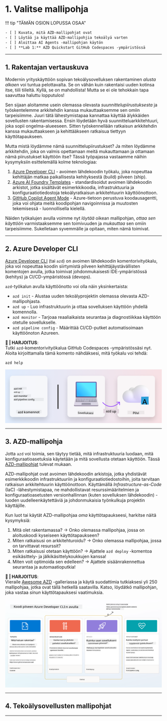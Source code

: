 <!--
CO_OP_TRANSLATOR_METADATA:
{
  "original_hash": "06d6207eff634aefcaa41739490a5324",
  "translation_date": "2025-09-24T22:44:47+00:00",
  "source_file": "workshop/docs/instructions/1-Select-AI-Template.md",
  "language_code": "fi"
}
-->
# 1. Valitse mallipohja

!!! tip "TÄMÄN OSION LOPUSSA OSAA"

    - [ ] Kuvata, mitä AZD-mallipohjat ovat
    - [ ] Löytää ja käyttää AZD-mallipohjia tekoälyä varten
    - [ ] Aloittaa AI Agents -mallipohjan käytön
    - [ ] **Lab 1:** AZD Quickstart GitHub Codespaces -ympäristössä

---

## 1. Rakentajan vertauskuva

Modernin yrityskäyttöön sopivan tekoälysovelluksen rakentaminen _alusta alkaen_ voi tuntua pelottavalta. Se on vähän kuin rakentaisi uuden kotinsa itse, tiili tiileltä. Kyllä, se on mahdollista! Mutta se ei ole tehokkain tapa saavuttaa haluttu lopputulos!

Sen sijaan aloitamme usein olemassa olevasta _suunnittelupiirustuksesta_ ja työskentelemme arkkitehdin kanssa mukauttaaksemme sen omiin tarpeisiimme. Juuri tätä lähestymistapaa kannattaa käyttää älykkäiden sovellusten rakentamisessa. Ensin löydetään hyvä suunnitteluarkkitehtuuri, joka sopii ongelma-alueeseen. Sitten työskennellään ratkaisun arkkitehdin kanssa mukauttaakseen ja kehittääkseen ratkaisua tiettyyn käyttötapaukseen.

Mutta mistä löydämme nämä suunnittelupiirustukset? Ja miten löydämme arkkitehdin, joka on valmis opettamaan meitä mukauttamaan ja ottamaan nämä piirustukset käyttöön itse? Tässä työpajassa vastaamme näihin kysymyksiin esittelemällä kolme teknologiaa:

1. [Azure Developer CLI](https://aka.ms/azd) - avoimen lähdekoodin työkalu, joka nopeuttaa kehittäjän matkaa paikallisesta kehityksestä (build) pilveen (ship).
1. [Azure AI Foundry Templates](https://ai.azure.com/templates) - standardisoidut avoimen lähdekoodin arkistot, jotka sisältävät esimerkkikoodia, infrastruktuuria ja konfiguraatiotiedostoja tekoälyratkaisun arkkitehtuurin käyttöönottoon.
1. [GitHub Copilot Agent Mode](https://code.visualstudio.com/docs/copilot/chat/chat-agent-mode) - Azure-tietoon perustuva koodausagentti, joka voi ohjata meitä koodipohjan navigoinnissa ja muutosten tekemisessä - luonnollisella kielellä.

Näiden työkalujen avulla voimme nyt _löytää_ oikean mallipohjan, _ottaa sen käyttöön_ varmistaaksemme sen toimivuuden ja _mukauttaa_ sen omiin tarpeisiimme. Sukelletaan syvemmälle ja opitaan, miten nämä toimivat.

---

## 2. Azure Developer CLI

[Azure Developer CLI](https://learn.microsoft.com/en-us/azure/developer/azure-developer-cli/) (tai `azd`) on avoimen lähdekoodin komentorivityökalu, joka voi nopeuttaa koodin siirtymistä pilveen kehittäjäystävällisten komentojen avulla, jotka toimivat johdonmukaisesti IDE-ympäristössä (kehitys) ja CI/CD-ympäristössä (devops).

`azd`-työkalun avulla käyttöönotto voi olla näin yksinkertaista:

- `azd init` - Alustaa uuden tekoälyprojektin olemassa olevasta AZD-mallipohjasta.
- `azd up` - Luo infrastruktuurin ja ottaa sovelluksen käyttöön yhdellä komennolla.
- `azd monitor` - Tarjoaa reaaliaikaista seurantaa ja diagnostiikkaa käyttöön otetulle sovellukselle.
- `azd pipeline config` - Määrittää CI/CD-putket automatisoimaan käyttöönoton Azureen.

**🎯 | HARJOITUS**: <br/> Tutki `azd`-komentorivityökalua GitHub Codespaces -ympäristössäsi nyt. Aloita kirjoittamalla tämä komento nähdäksesi, mitä työkalu voi tehdä:

```bash title="" linenums="0"
azd help
```

![Flow](../../../../../translated_images/azd-flow.19ea67c2f81eaa661db02745e9bba115874d18ce52480f2854ae6e2011d4b526.fi.png)

---

## 3. AZD-mallipohja

Jotta `azd` voi toimia, sen täytyy tietää, mitä infrastruktuuria luodaan, mitä konfiguraatioasetuksia käytetään ja mitä sovellusta otetaan käyttöön. Tässä [AZD-mallipohjat](https://learn.microsoft.com/en-us/azure/developer/azure-developer-cli/azd-templates?tabs=csharp) tulevat mukaan.

AZD-mallipohjat ovat avoimen lähdekoodin arkistoja, jotka yhdistävät esimerkkikoodin infrastruktuuriin ja konfiguraatiotiedostoihin, joita tarvitaan ratkaisun arkkitehtuurin käyttöönottoon.
Käyttämällä _Infrastructure-as-Code_ (IaC) -lähestymistapaa, ne mahdollistavat resurssimääritelmien ja konfiguraatioasetusten versionhallinnan (kuten sovelluksen lähdekoodin) - luoden uudelleenkäytettäviä ja johdonmukaisia työnkulkuja projektin käyttäjille.

Kun luot tai käytät AZD-mallipohjaa _oma_ käyttötapaukseesi, harkitse näitä kysymyksiä:

1. Mitä olet rakentamassa? → Onko olemassa mallipohjaa, jossa on aloituskoodi kyseiseen käyttötapaukseen?
1. Miten ratkaisusi on arkkitehturoidu? → Onko olemassa mallipohjaa, jossa on tarvittavat resurssit?
1. Miten ratkaisusi otetaan käyttöön? → Ajattele `azd deploy` -komentoa esikäsittely- ja jälkikäsittelykoukkujen kanssa!
1. Miten voit optimoida sen edelleen? → Ajattele sisäänrakennettua seurantaa ja automaatioputkia!

**🎯 | HARJOITUS**: <br/> 
Vieraile [Awesome AZD](https://azure.github.io/awesome-azd/) -galleriassa ja käytä suodattimia tutkiaksesi yli 250 mallipohjaa, jotka ovat tällä hetkellä saatavilla. Katso, löydätkö mallipohjan, joka vastaa _sinun_ käyttötapauksesi vaatimuksia.

![Code](../../../../../translated_images/azd-code-to-cloud.2d9503d69d3400da091317081968b6cad59c951339fea82ebe0b5ec646a3362d.fi.png)

---

## 4. Tekoälysovellusten mallipohjat

---

